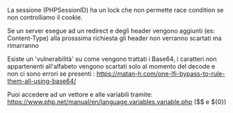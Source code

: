 La sessione (PHPSessionID) ha un lock che non permette race condition se non controlliamo il cookie.

Se un server esegue ad un redirect e degli header vengono aggiunti (es: Content-Type) alla prosssima richiesta 
gli header non verranno scartati ma rimarranno

Esiste un 'vulnerabilità' su come vengono trattati i Base64, i caratteri non appartenenti all'alfabeto vengono
scartati solo al momento del decode e non ci sono errori se presenti : https://matan-h.com/one-lfi-bypass-to-rule-them-all-using-base64/

Puoi accedere ad un vettore e alle variabili tramite: https://www.php.net/manual/en/language.variables.variable.php ($$ e ${0})
